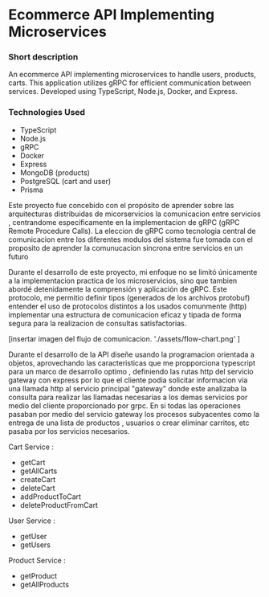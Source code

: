 # Ecommerce API Implementing Microservices

### Short description 

An ecommerce API implementing microservices to handle users, products, carts. This application utilizes gRPC for efficient communication between services. Developed using TypeScript, Node.js, Docker, and Express.

### Technologies Used
- TypeScript
- Node.js
- gRPC
- Docker
- Express
- MongoDB (products)
- PostgreSQL (cart and user)
- Prisma



Este proyecto fue concebido con el propósito de aprender sobre las arquitecturas distribuidas de micorservicios la comunicacion entre servicios , centrandome especificamente en la implementacion de gRPC (gRPC Remote Procedure Calls). La eleccion de gRPC como tecnologia central de comunicacion entre los diferentes modulos del sistema fue tomada con el proposito de aprender la comunucacion sincrona entre servicios en un futuro 

Durante el desarrollo de este proyecto, mi enfoque no se limitó únicamente a la implementacion practica de los microservicios, sino que tambien abordé detenidamente la comprensión y aplicación de gRPC. Este protocolo, me permitio definir tipos (generados de los archivos protobuf) entender el uso de protocolos distintos a los usados comunmente (http) implementar una estructura de comunicacion eficaz y tipada de forma segura para la realizacion de consultas satisfactorias. 

[insertar imagen del flujo de comunicacion. './assets/flow-chart.png' ]

Durante el desarrollo de la API diseñe usando la programacion orientada a objetos, aprovechando las caracteristicas que me propporciona typescript para un marco de desarrollo optimo , definiendo las rutas http del servicio gateway con express por lo que el cliente podia solicitar informacion via una llamada http al servicio principal "gateway" donde este analizaba la consulta para  realizar las llamadas necesarias a los demas servicios por medio del cliente proporcionado por grpc. En si todas las operaciones pasaban por medio del servicio gateway los procesos subyacentes como la entrega de una lista de productos , usuarios o crear eliminar carritos, etc pasaba por los servicios necesarios.

Cart Service : 

- getCart
- getAllCarts
- createCart
- deleteCart
- addProductToCart
- deleteProductFromCart

User Service :

- getUser
- getUsers

Product Service :

- getProduct
- getAllProducts

